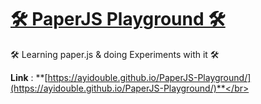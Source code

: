 # **[🛠 PaperJS Playground 🛠](https://ayidouble.github.io/PaperJS-Playground/)** 
🛠 Learning paper.js &amp; doing Experiments with it 🛠

**Link** : **[https://ayidouble.github.io/PaperJS-Playground/](https://ayidouble.github.io/PaperJS-Playground/)**</br>
